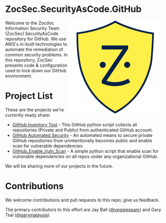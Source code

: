 # ZocSec.SecurityAsCode.GitHub

<p><img src="ZocSecShieldBlue.png" align="right"/>
Welcome to the Zocdoc Information Security Team (ZocSec) SecurityAsCode repository for GitHub.  We use AWS's in-built technologies to automate the remediation of common security problems. In this repository, ZocSec presents code & configuration used to lock down our GitHub environment.  
</p>

# Project List

These are the projects we're currently ready share:

* [GitHub Inventory Tool](GitHub_Inventory_Tool/) - This GitHub python script collects all repositories (Private and Public) from authenticated GitHub account.
* [GitHub Automated Security](GitHub_Automated_Security/) - An automated means to secure private GitHub repositories from unintentionally becomes public and enable scan for vulnerable dependencies.
* [GitHub_Enable_Vuln_Scan](GitHub_Enable_Vuln_Scan/) - A simple python script that enable scan for vulnerable dependencies on all repos under any organizational GitHub.


We will be sharing more of our projects in the future.

# Contributions

We welcome contributions and pull requests to this repo; give us feedback.  

The primary contributors to this effort are Jay Ball ([@veggiespam](https://github.com/veggiespam)) and Gary Tsai ([@garymalaysia](https://github.com/garymalaysia)).